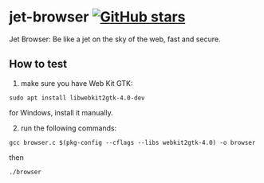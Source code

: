 # jet-browser [![GitHub stars](https://img.shields.io/github/stars/MaiFOSS/jet-browser?style=social)](https://github.com/MaiFOSS/jet-browser)
Jet Browser: Be like a jet on the sky of the web, fast and secure.


## How to test


1. make sure you have Web Kit GTK:

```
sudo apt install libwebkit2gtk-4.0-dev
```

for Windows, install it manually.

2. run the following commands:

```
gcc browser.c $(pkg-config --cflags --libs webkit2gtk-4.0) -o browser
```
then
```
./browser
```
